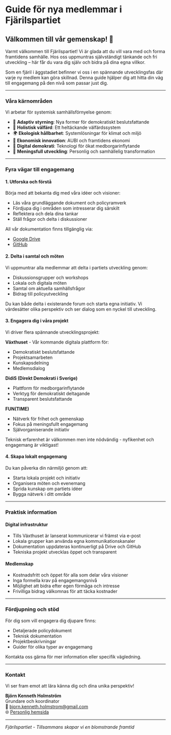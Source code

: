 # Guide för nya medlemmar i Fjärilspartiet
## Välkommen till vår gemenskap! 🦋

Varmt välkommen till Fjärilspartiet! Vi är glada att du vill vara med och forma framtidens samhälle. Hos oss uppmuntras självständigt tänkande och fri utveckling – här får du vara dig själv och bidra på dina egna villkor.

Som en fjäril i äggstadiet befinner vi oss i en spännande utvecklingsfas där varje ny medlem kan göra skillnad. Denna guide hjälper dig att hitta din väg till engagemang på den nivå som passar just dig.

---

### Våra kärnområden
Vi arbetar för systemisk samhällsförnyelse genom:
* 🧩 **Adaptiv styrning**: Nya former för demokratiskt beslutsfattande
* 💚 **Holistisk välfärd**: Ett heltäckande välfärdssystem
* 🌍 **Ekologisk hållbarhet**: Systemlösningar för klimat och miljö
* 💫 **Ekonomisk innovation**: AUBI och framtidens ekonomi
* 🔗 **Digital demokrati**: Teknologi för ökat medborgarinflytande
* 🌺 **Meningsfull utveckling**: Personlig och samhällelig transformation

---

### Fyra vägar till engagemang

#### 1. Utforska och förstå
Börja med att bekanta dig med våra idéer och visioner:
* Läs våra grundläggande dokument och policyramverk
* Fördjupa dig i områden som intresserar dig särskilt
* Reflektera och dela dina tankar
* Ställ frågor och delta i diskussioner

All vår dokumentation finns tillgänglig via:
* [Google Drive](https://tinyurl.com/fjarilspartiets-dokument)
* [GitHub](https://github.com/BjornKennethHolmstrom/fjarilspartiet)

#### 2. Delta i samtal och möten
Vi uppmuntrar alla medlemmar att delta i partiets utveckling genom:
* Diskussionsgrupper och workshops
* Lokala och digitala möten
* Samtal om aktuella samhällsfrågor
* Bidrag till policyutveckling

Du kan både delta i existerande forum och starta egna initiativ. Vi värdesätter olika perspektiv och ser dialog som en nyckel till utveckling.

#### 3. Engagera dig i våra projekt
Vi driver flera spännande utvecklingsprojekt:

**Växthuset** - Vår kommande digitala plattform för:
* Demokratiskt beslutsfattande
* Projektsamarbeten
* Kunskapsdelning
* Medlemsdialog

**DidiS (Direkt Demokrati i Sverige)**
* Plattform för medborgarinflytande
* Verktyg för demokratiskt deltagande
* Transparent beslutsfattande

**FUN(TIME)**
* Nätverk för frihet och gemenskap
* Fokus på meningsfullt engagemang
* Självorganiserande initiativ

Teknisk erfarenhet är välkommen men inte nödvändig - nyfikenhet och engagemang är viktigast!

#### 4. Skapa lokalt engagemang
Du kan påverka din närmiljö genom att:
* Starta lokala projekt och initiativ
* Organisera möten och evenemang
* Sprida kunskap om partiets idéer
* Bygga nätverk i ditt område

---

### Praktisk information

#### Digital infrastruktur
* Tills Växthuset är lanserat kommunicerar vi främst via e-post
* Lokala grupper kan använda egna kommunikationskanaler
* Dokumentation uppdateras kontinuerligt på Drive och GitHub
* Tekniska projekt utvecklas öppet och transparent

#### Medlemskap
* Kostnadsfritt och öppet för alla som delar våra visioner
* Inga formella krav på engagemangsnivå
* Möjlighet att bidra efter egen förmåga och intresse
* Frivilliga bidrag välkomnas för att täcka kostnader

---

### Fördjupning och stöd
För dig som vill engagera dig djupare finns:
* Detaljerade policydokument
* Teknisk dokumentation
* Projektbeskrivningar
* Guider för olika typer av engagemang

Kontakta oss gärna för mer information eller specifik vägledning.

---

### Kontakt
Vi ser fram emot att lära känna dig och dina unika perspektiv!

**Björn Kenneth Holmström**  
Grundare och koordinator  
📧 bjorn.kenneth.holmstrom@gmail.com  
🌐 [Personlig hemsida](https://bjornkennethholmstrom.wordpress.com/contact/)

---

*Fjärilspartiet - Tillsammans skapar vi en blomstrande framtid*
